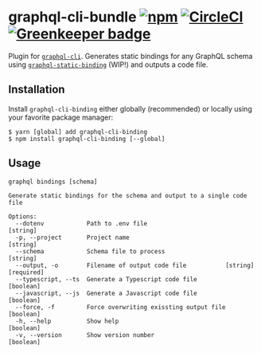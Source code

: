 # graphql-cli-bundle [![npm](https://img.shields.io/npm/v/graphql-cli-binding.svg?style=for-the-badge)]() [![CircleCI](https://img.shields.io/circleci/project/github/supergraphql/graphql-cli-binding.svg?style=for-the-badge)]() [![Greenkeeper badge](https://img.shields.io/badge/Greenkeeper-enabled-brightgreen.svg?style=for-the-badge)](https://greenkeeper.io/)  
Plugin for [`graphql-cli`](https://github.com/graphql-cli/graphql-cli). Generates static bindings for any GraphQL schema using [`graphql-static-binding`](https://github.com/supergraphql/graphql-static-binding) (WIP!) and outputs a code file.

## Installation

Install `graphql-cli-binding` either globally (recommended) or locally using your favorite package manager:
```shell
$ yarn [global] add graphql-cli-binding
$ npm install graphql-cli-binding [--global]
```

## Usage
```
graphql bindings [schema]

Generate static bindings for the schema and output to a single code file

Options:
  --dotenv            Path to .env file                                 [string]
  -p, --project       Project name                                      [string]
  --schema            Schema file to process                            [string]
  --output, -o        Filename of output code file           [string] [required]
  --typescript, --ts  Generate a Typescript code file                  [boolean]
  --javascript, --js  Generate a Javascript code file                  [boolean]
  --force, -f         Force overwriting exissting output file          [boolean]
  -h, --help          Show help                                        [boolean]
  -v, --version       Show version number                              [boolean]
```
